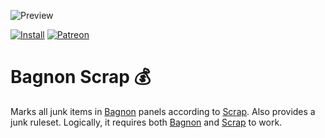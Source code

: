 ![Preview](http://jaliborc.com/images/addons/large/bagnon/scrap.jpg)

[![Install](http://jaliborc.com/images/external/twitch_client.png)](https://www.curseforge.com/wow/addons/bagnon-scrap/download?client=y)
[![Patreon](http://jaliborc.com/images/external/patreon.png#1)](https://www.patreon.com/jaliborc)


# Bagnon Scrap :moneybag:
Marks all junk items in [Bagnon](https://github.com/tullamods/Bagnon) panels according to [Scrap](https://github.com/Jaliborc/Scrap). Also provides a junk ruleset.
Logically, it requires both [Bagnon](https://github.com/tullamods/Bagnon) and [Scrap](https://github.com/Jaliborc/Scrap) to work.
